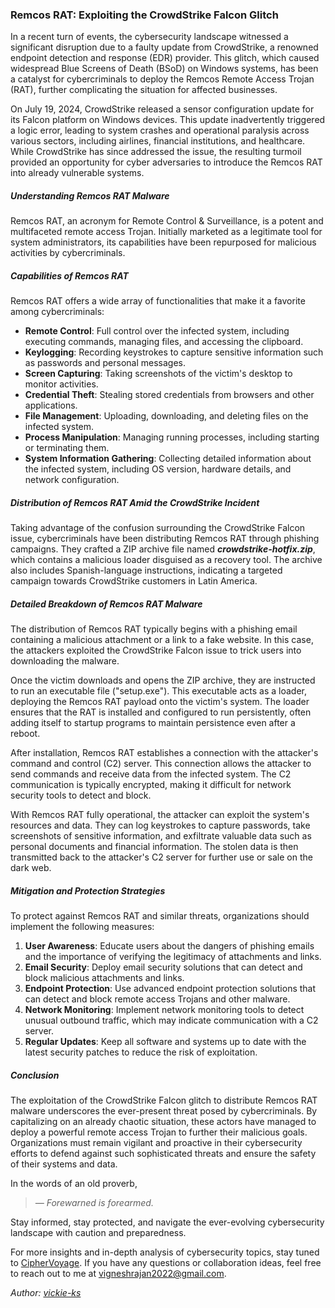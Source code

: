 ### Remcos RAT: Exploiting the CrowdStrike Falcon Glitch
<div id="copyUrl"></div>

In a recent turn of events, the cybersecurity landscape witnessed a significant disruption due to a faulty update from CrowdStrike, a renowned endpoint detection and response (EDR) provider. This glitch, which caused widespread Blue Screens of Death (BSoD) on Windows systems, has been a catalyst for cybercriminals to deploy the Remcos Remote Access Trojan (RAT), further complicating the situation for affected businesses.

On July 19, 2024, CrowdStrike released a sensor configuration update for its Falcon platform on Windows devices. This update inadvertently triggered a logic error, leading to system crashes and operational paralysis across various sectors, including airlines, financial institutions, and healthcare. While CrowdStrike has since addressed the issue, the resulting turmoil provided an opportunity for cyber adversaries to introduce the Remcos RAT into already vulnerable systems.

##### Understanding Remcos RAT Malware

Remcos RAT, an acronym for Remote Control & Surveillance, is a potent and multifaceted remote access Trojan. Initially marketed as a legitimate tool for system administrators, its capabilities have been repurposed for malicious activities by cybercriminals.

##### Capabilities of Remcos RAT

Remcos RAT offers a wide array of functionalities that make it a favorite among cybercriminals:

- **Remote Control**: Full control over the infected system, including executing commands, managing files, and accessing the clipboard.
- **Keylogging**: Recording keystrokes to capture sensitive information such as passwords and personal messages.
- **Screen Capturing**: Taking screenshots of the victim's desktop to monitor activities.
- **Credential Theft**: Stealing stored credentials from browsers and other applications.
- **File Management**: Uploading, downloading, and deleting files on the infected system.
- **Process Manipulation**: Managing running processes, including starting or terminating them.
- **System Information Gathering**: Collecting detailed information about the infected system, including OS version, hardware details, and network configuration.

##### Distribution of Remcos RAT Amid the CrowdStrike Incident

Taking advantage of the confusion surrounding the CrowdStrike Falcon issue, cybercriminals have been distributing Remcos RAT through phishing campaigns. They crafted a ZIP archive file named ***crowdstrike-hotfix.zip***, which contains a malicious loader disguised as a recovery tool. The archive also includes Spanish-language instructions, indicating a targeted campaign towards CrowdStrike customers in Latin America.

##### Detailed Breakdown of Remcos RAT Malware

The distribution of Remcos RAT typically begins with a phishing email containing a malicious attachment or a link to a fake website. In this case, the attackers exploited the CrowdStrike Falcon issue to trick users into downloading the malware.

Once the victim downloads and opens the ZIP archive, they are instructed to run an executable file ("setup.exe"). This executable acts as a loader, deploying the Remcos RAT payload onto the victim's system. The loader ensures that the RAT is installed and configured to run persistently, often adding itself to startup programs to maintain persistence even after a reboot.

After installation, Remcos RAT establishes a connection with the attacker's command and control (C2) server. This connection allows the attacker to send commands and receive data from the infected system. The C2 communication is typically encrypted, making it difficult for network security tools to detect and block.

With Remcos RAT fully operational, the attacker can exploit the system's resources and data. They can log keystrokes to capture passwords, take screenshots of sensitive information, and exfiltrate valuable data such as personal documents and financial information. The stolen data is then transmitted back to the attacker's C2 server for further use or sale on the dark web.

##### Mitigation and Protection Strategies

To protect against Remcos RAT and similar threats, organizations should implement the following measures:

1. **User Awareness**: Educate users about the dangers of phishing emails and the importance of verifying the legitimacy of attachments and links.
2. **Email Security**: Deploy email security solutions that can detect and block malicious attachments and links.
3. **Endpoint Protection**: Use advanced endpoint protection solutions that can detect and block remote access Trojans and other malware.
4. **Network Monitoring**: Implement network monitoring tools to detect unusual outbound traffic, which may indicate communication with a C2 server.
5. **Regular Updates**: Keep all software and systems up to date with the latest security patches to reduce the risk of exploitation.

##### Conclusion

The exploitation of the CrowdStrike Falcon glitch to distribute Remcos RAT malware underscores the ever-present threat posed by cybercriminals. By capitalizing on an already chaotic situation, these actors have managed to deploy a powerful remote access Trojan to further their malicious goals. Organizations must remain vigilant and proactive in their cybersecurity efforts to defend against such sophisticated threats and ensure the safety of their systems and data.

In the words of an old proverb, <blockquote><em>&mdash; Forewarned is forearmed.</em></blockquote> Stay informed, stay protected, and navigate the ever-evolving cybersecurity landscape with caution and preparedness.

For more insights and in-depth analysis of cybersecurity topics, stay tuned to [CipherVoyage](https://vickie-ks.github.io/CipherVoyage/). If you have any questions or collaboration ideas, feel free to reach out to me at [vigneshrajan2022@gmail.com](mailto:vigneshrajan2022@gmail.com).

*Author: <a href="https://github.com/vickie-ks" target="_blank">vickie-ks</a>*
